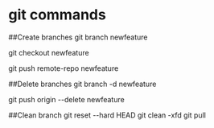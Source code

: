 # git commands


##Create branches
git branch newfeature

git checkout newfeature


git push remote-repo newfeature


##Delete branches
git branch -d newfeature


git push origin --delete newfeature

##Clean branch
git reset --hard HEAD
git clean -xfd
git pull
